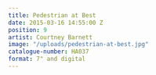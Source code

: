 ```yaml
---
title: Pedestrian at Best
date: 2015-03-16 14:55:00 Z
position: 9
artist: Courtney Barnett
image: "/uploads/pedestrian-at-best.jpg"
catalogue-number: HA037
format: 7" and digital
---
```


